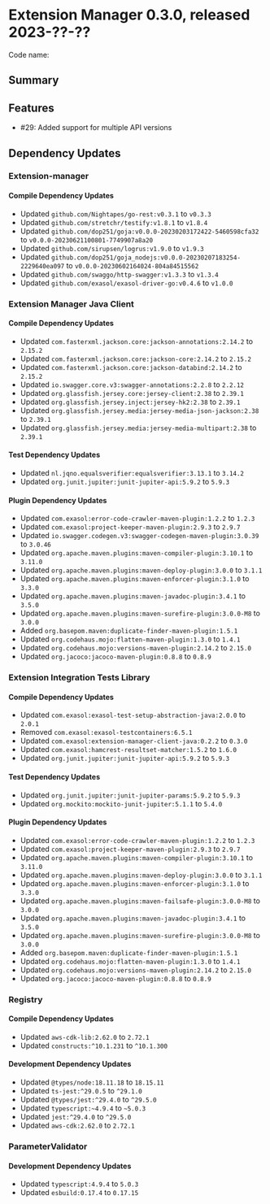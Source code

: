 # Extension Manager 0.3.0, released 2023-??-??

Code name:

## Summary

## Features

* #29: Added support for multiple API versions

## Dependency Updates

### Extension-manager

#### Compile Dependency Updates

* Updated `github.com/Nightapes/go-rest:v0.3.1` to `v0.3.3`
* Updated `github.com/stretchr/testify:v1.8.1` to `v1.8.4`
* Updated `github.com/dop251/goja:v0.0.0-20230203172422-5460598cfa32` to `v0.0.0-20230621100801-7749907a8a20`
* Updated `github.com/sirupsen/logrus:v1.9.0` to `v1.9.3`
* Updated `github.com/dop251/goja_nodejs:v0.0.0-20230207183254-2229640ea097` to `v0.0.0-20230602164024-804a84515562`
* Updated `github.com/swaggo/http-swagger:v1.3.3` to `v1.3.4`
* Updated `github.com/exasol/exasol-driver-go:v0.4.6` to `v1.0.0`

### Extension Manager Java Client

#### Compile Dependency Updates

* Updated `com.fasterxml.jackson.core:jackson-annotations:2.14.2` to `2.15.2`
* Updated `com.fasterxml.jackson.core:jackson-core:2.14.2` to `2.15.2`
* Updated `com.fasterxml.jackson.core:jackson-databind:2.14.2` to `2.15.2`
* Updated `io.swagger.core.v3:swagger-annotations:2.2.8` to `2.2.12`
* Updated `org.glassfish.jersey.core:jersey-client:2.38` to `2.39.1`
* Updated `org.glassfish.jersey.inject:jersey-hk2:2.38` to `2.39.1`
* Updated `org.glassfish.jersey.media:jersey-media-json-jackson:2.38` to `2.39.1`
* Updated `org.glassfish.jersey.media:jersey-media-multipart:2.38` to `2.39.1`

#### Test Dependency Updates

* Updated `nl.jqno.equalsverifier:equalsverifier:3.13.1` to `3.14.2`
* Updated `org.junit.jupiter:junit-jupiter-api:5.9.2` to `5.9.3`

#### Plugin Dependency Updates

* Updated `com.exasol:error-code-crawler-maven-plugin:1.2.2` to `1.2.3`
* Updated `com.exasol:project-keeper-maven-plugin:2.9.3` to `2.9.7`
* Updated `io.swagger.codegen.v3:swagger-codegen-maven-plugin:3.0.39` to `3.0.46`
* Updated `org.apache.maven.plugins:maven-compiler-plugin:3.10.1` to `3.11.0`
* Updated `org.apache.maven.plugins:maven-deploy-plugin:3.0.0` to `3.1.1`
* Updated `org.apache.maven.plugins:maven-enforcer-plugin:3.1.0` to `3.3.0`
* Updated `org.apache.maven.plugins:maven-javadoc-plugin:3.4.1` to `3.5.0`
* Updated `org.apache.maven.plugins:maven-surefire-plugin:3.0.0-M8` to `3.0.0`
* Added `org.basepom.maven:duplicate-finder-maven-plugin:1.5.1`
* Updated `org.codehaus.mojo:flatten-maven-plugin:1.3.0` to `1.4.1`
* Updated `org.codehaus.mojo:versions-maven-plugin:2.14.2` to `2.15.0`
* Updated `org.jacoco:jacoco-maven-plugin:0.8.8` to `0.8.9`

### Extension Integration Tests Library

#### Compile Dependency Updates

* Updated `com.exasol:exasol-test-setup-abstraction-java:2.0.0` to `2.0.1`
* Removed `com.exasol:exasol-testcontainers:6.5.1`
* Updated `com.exasol:extension-manager-client-java:0.2.2` to `0.3.0`
* Updated `com.exasol:hamcrest-resultset-matcher:1.5.2` to `1.6.0`
* Updated `org.junit.jupiter:junit-jupiter-api:5.9.2` to `5.9.3`

#### Test Dependency Updates

* Updated `org.junit.jupiter:junit-jupiter-params:5.9.2` to `5.9.3`
* Updated `org.mockito:mockito-junit-jupiter:5.1.1` to `5.4.0`

#### Plugin Dependency Updates

* Updated `com.exasol:error-code-crawler-maven-plugin:1.2.2` to `1.2.3`
* Updated `com.exasol:project-keeper-maven-plugin:2.9.3` to `2.9.7`
* Updated `org.apache.maven.plugins:maven-compiler-plugin:3.10.1` to `3.11.0`
* Updated `org.apache.maven.plugins:maven-deploy-plugin:3.0.0` to `3.1.1`
* Updated `org.apache.maven.plugins:maven-enforcer-plugin:3.1.0` to `3.3.0`
* Updated `org.apache.maven.plugins:maven-failsafe-plugin:3.0.0-M8` to `3.0.0`
* Updated `org.apache.maven.plugins:maven-javadoc-plugin:3.4.1` to `3.5.0`
* Updated `org.apache.maven.plugins:maven-surefire-plugin:3.0.0-M8` to `3.0.0`
* Added `org.basepom.maven:duplicate-finder-maven-plugin:1.5.1`
* Updated `org.codehaus.mojo:flatten-maven-plugin:1.3.0` to `1.4.1`
* Updated `org.codehaus.mojo:versions-maven-plugin:2.14.2` to `2.15.0`
* Updated `org.jacoco:jacoco-maven-plugin:0.8.8` to `0.8.9`

### Registry

#### Compile Dependency Updates

* Updated `aws-cdk-lib:2.62.0` to `2.72.1`
* Updated `constructs:^10.1.231` to `^10.1.300`

#### Development Dependency Updates

* Updated `@types/node:18.11.18` to `18.15.11`
* Updated `ts-jest:^29.0.5` to `^29.1.0`
* Updated `@types/jest:^29.4.0` to `^29.5.0`
* Updated `typescript:~4.9.4` to `~5.0.3`
* Updated `jest:^29.4.0` to `^29.5.0`
* Updated `aws-cdk:2.62.0` to `2.72.1`

### ParameterValidator

#### Development Dependency Updates

* Updated `typescript:4.9.4` to `5.0.3`
* Updated `esbuild:0.17.4` to `0.17.15`
